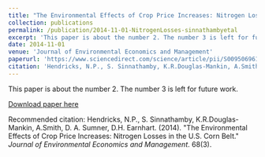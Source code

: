 ```yaml
---
title: "The Environmental Effects of Crop Price Increases: Nitrogen Losses in the U.S. Corn Belt"
collection: publications
permalink: /publication/2014-11-01-NitrogenLosses-sinnathambyetal
excerpt: 'This paper is about the number 2. The number 3 is left for future work.'
date: 2014-11-01
venue: 'Journal of Environmental Economics and Management'
paperurl: 'https://www.sciencedirect.com/science/article/pii/S0095069614000710'
citation: 'Hendricks, N.P., S. Sinnathamby, K.R.Douglas-Mankin, A.Smith, D. A. Sumner, D.H. Earnhart. (2014). &quot;The Environmental Effects of Crop Price Increases: Nitrogen Losses in the U.S. Corn Belt.&quot; <i>Journal of Environmental Economics and Management</i>. 68(3).'
---
```

This paper is about the number 2. The number 3 is left for future work.

[Download paper here](http://SumathyS.github.io/files/paper2.pdf)

Recommended citation: Hendricks, N.P., S. Sinnathamby, K.R.Douglas-Mankin, A.Smith, D. A. Sumner, D.H. Earnhart. (2014). "The Environmental Effects of Crop Price Increases: Nitrogen Losses in the U.S. Corn Belt." <i>Journal of Environmental Economics and Management</i>. 68(3).
